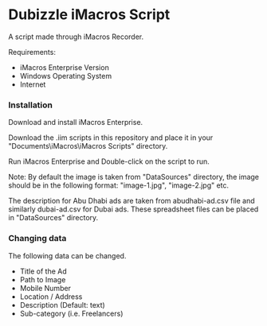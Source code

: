# Dubizzle iMacros Script

A script made through iMacros Recorder.

Requirements:
  - iMacros Enterprise Version
  - Windows Operating System
  - Internet

### Installation

Download and install iMacros Enterprise.

Download the .iim scripts in this repository and place it in your "Documents\iMacros\iMacros Scripts" directory.

Run iMacros Enterprise and Double-click on the script to run.

Note: By default the image is taken from "DataSources" directory, the image should be in the following format:
"image-1.jpg", "image-2.jpg" etc.

The description for Abu Dhabi ads are taken from abudhabi-ad.csv file and similarly dubai-ad.csv for Dubai ads. These spreadsheet files can be placed in "DataSources" directory.

### Changing data

The following data can be changed.

* Title of the Ad
* Path to Image
* Mobile Number
* Location / Address
* Description (Default: text)
* Sub-category (i.e. Freelancers)

